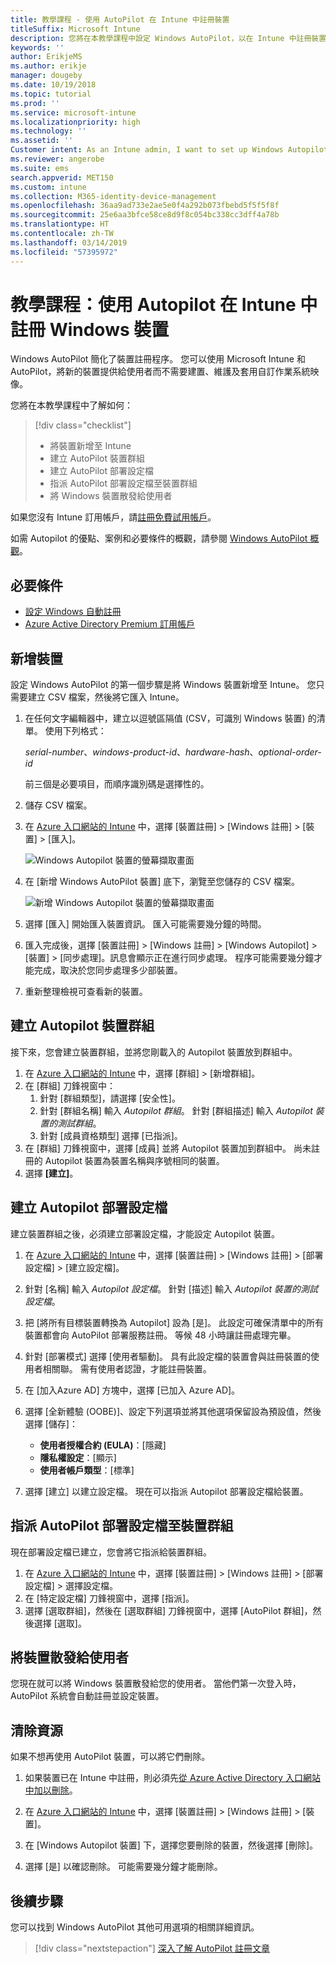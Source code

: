 ```yaml
---
title: 教學課程 - 使用 AutoPilot 在 Intune 中註冊裝置
titleSuffix: Microsoft Intune
description: 您將在本教學課程中設定 Windows AutoPilot，以在 Intune 中註冊裝置。
keywords: ''
author: ErikjeMS
ms.author: erikje
manager: dougeby
ms.date: 10/19/2018
ms.topic: tutorial
ms.prod: ''
ms.service: microsoft-intune
ms.localizationpriority: high
ms.technology: ''
ms.assetid: ''
Customer intent: As an Intune admin, I want to set up Windows Autopilot so that users can enroll in Intune.
ms.reviewer: angerobe
ms.suite: ems
search.appverid: MET150
ms.custom: intune
ms.collection: M365-identity-device-management
ms.openlocfilehash: 36aa9ad733e2ae5e0f4a292b073fbebd5f5f5f8f
ms.sourcegitcommit: 25e6aa3bfce58ce8d9f8c054bc338cc3dff4a78b
ms.translationtype: HT
ms.contentlocale: zh-TW
ms.lasthandoff: 03/14/2019
ms.locfileid: "57395972"
---
```

# <a name="tutorial-use-autopilot-to-enroll-windows-devices-in-intune"></a>教學課程：使用 Autopilot 在 Intune 中註冊 Windows 裝置
Windows AutoPilot 簡化了裝置註冊程序。 您可以使用 Microsoft Intune 和 AutoPilot，將新的裝置提供給使用者而不需要建置、維護及套用自訂作業系統映像。 

您將在本教學課程中了解如何：
> [!div class="checklist"]
> * 將裝置新增至 Intune
> * 建立 AutoPilot 裝置群組
> * 建立 AutoPilot 部署設定檔
> * 指派 AutoPilot 部署設定檔至裝置群組
> * 將 Windows 裝置散發給使用者

如果您沒有 Intune 訂用帳戶，請[註冊免費試用帳戶](free-trial-sign-up.md)。

如需 Autopilot 的優點、案例和必要條件的概觀，請參閱 [Windows AutoPilot 概觀](https://docs.microsoft.com/windows/deployment/windows-autopilot/windows-10-autopilot)。


## <a name="prerequisites"></a>必要條件
- [設定 Windows 自動註冊](quickstart-setup-auto-enrollment.md)
- [Azure Active Directory Premium 訂用帳戶](https://docs.microsoft.com/azure/active-directory/active-directory-get-started-premium) <!--&#40;[trial subscription](http://go.microsoft.com/fwlink/?LinkID=816845)&#41;-->


## <a name="add-devices"></a>新增裝置

設定 Windows AutoPilot 的第一個步驟是將 Windows 裝置新增至 Intune。 您只需要建立 CSV 檔案，然後將它匯入 Intune。

1. 在任何文字編輯器中，建立以逗號區隔值 (CSV，可識別 Windows 裝置) 的清單。 使用下列格式：
    
    *serial-number*、*windows-product-id*、*hardware-hash*、*optional-order-id*
    
    前三個是必要項目，而順序識別碼是選擇性的。

2. 儲存 CSV 檔案。

3. 在 [Azure 入口網站的 Intune](https://aka.ms/intuneportal) 中，選擇 [裝置註冊] > [Windows 註冊] > [裝置] > [匯入]。

    ![Windows Autopilot 裝置的螢幕擷取畫面](media/enrollment-autopilot/autopilot-import-device.png)

4. 在 [新增 Windows AutoPilot 裝置] 底下，瀏覽至您儲存的 CSV 檔案。

    ![新增 Windows Autopilot 裝置的螢幕擷取畫面](media/enrollment-autopilot/autopilot-import-device2.png)

5. 選擇 [匯入] 開始匯入裝置資訊。 匯入可能需要幾分鐘的時間。

4. 匯入完成後，選擇 [裝置註冊] > [Windows 註冊] > [Windows Autopilot] > [裝置] > [同步處理]。訊息會顯示正在進行同步處理。 程序可能需要幾分鐘才能完成，取決於您同步處理多少部裝置。

5. 重新整理檢視可查看新的裝置。

## <a name="create-an-autopilot-device-group"></a>建立 Autopilot 裝置群組

接下來，您會建立裝置群組，並將您剛載入的 Autopilot 裝置放到群組中。

1. 在 [Azure 入口網站的 Intune](https://aka.ms/intuneportal) 中，選擇 [群組] > [新增群組]。
2. 在 [群組] 刀鋒視窗中：
    1. 針對 [群組類型]，請選擇 [安全性]。
    2. 針對 [群組名稱] 輸入 *Autopilot 群組*。 針對 [群組描述] 輸入 *Autopilot 裝置的測試群組*。
    3. 針對 [成員資格類型] 選擇 [已指派]。
3. 在 [群組] 刀鋒視窗中，選擇 [成員] 並將 Autopilot 裝置加到群組中。 尚未註冊的 Autopilot 裝置為裝置名稱與序號相同的裝置。
4. 選擇 **[建立]**。  

## <a name="create-an-autopilot-deployment-profile"></a>建立 Autopilot 部署設定檔

建立裝置群組之後，必須建立部署設定檔，才能設定 Autopilot 裝置。

1. 在 [Azure 入口網站的 Intune](https://aka.ms/intuneportal) 中，選擇 [裝置註冊] > [Windows 註冊] > [部署設定檔] > [建立設定檔]。
2. 針對 [名稱] 輸入 *Autopilot 設定檔*。 針對 [描述] 輸入 *Autopilot 裝置的測試設定檔*。
3. 把 [將所有目標裝置轉換為 Autopilot] 設為 [是]。 此設定可確保清單中的所有裝置都會向 AutoPilot 部署服務註冊。 等候 48 小時讓註冊處理完畢。
4. 針對 [部署模式] 選擇 [使用者驅動]。 具有此設定檔的裝置會與註冊裝置的使用者相關聯。 需有使用者認證，才能註冊裝置。
5. 在 [加入Azure AD] 方塊中，選擇 [已加入 Azure AD]。
6. 選擇 [全新體驗 (OOBE)]、設定下列選項並將其他選項保留設為預設值，然後選擇 [儲存]：
    - **使用者授權合約 (EULA)**：[隱藏]
    - **隱私權設定**：[顯示]
    - **使用者帳戶類型**：[標準]

6. 選擇 [建立] 以建立設定檔。 現在可以指派 Autopilot 部署設定檔給裝置。

## <a name="assign-an-autopilot-deployment-profile-to-a-device-group"></a>指派 AutoPilot 部署設定檔至裝置群組

現在部署設定檔已建立，您會將它指派給裝置群組。
1. 在 [Azure 入口網站的 Intune](https://aka.ms/intuneportal) 中，選擇 [裝置註冊] > [Windows 註冊] > [部署設定檔] > 選擇設定檔。
2. 在 [特定設定檔] 刀鋒視窗中，選擇 [指派]。 
3. 選擇 [選取群組]，然後在 [選取群組] 刀鋒視窗中，選擇 [AutoPilot 群組]，然後選擇 [選取]。

## <a name="distribute-devices-to-users"></a>將裝置散發給使用者

您現在就可以將 Windows 裝置散發給您的使用者。 當他們第一次登入時，AutoPilot 系統會自動註冊並設定裝置。 

## <a name="clean-up-resources"></a>清除資源

如果不想再使用 AutoPilot 裝置，可以將它們刪除。

1. 如果裝置已在 Intune 中註冊，則必須先[從 Azure Active Directory 入口網站中加以刪除](devices-wipe.md#delete-devices-from-the-azure-active-directory-portal)。

2. 在 [Azure 入口網站的 Intune](https://aka.ms/intuneportal) 中，選擇 [裝置註冊] > [Windows 註冊] > [裝置]。

3. 在 [Windows Autopilot 裝置] 下，選擇您要刪除的裝置，然後選擇 [刪除]。

4. 選擇 [是] 以確認刪除。 可能需要幾分鐘才能刪除。

## <a name="next-steps"></a>後續步驟

您可以找到 Windows AutoPilot 其他可用選項的相關詳細資訊。

> [!div class="nextstepaction"]
> [深入了解 AutoPilot 註冊文章](enrollment-autopilot.md)


